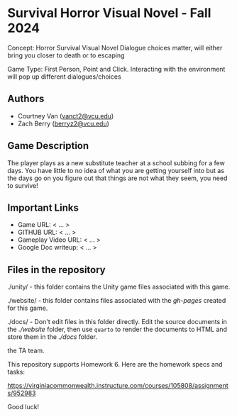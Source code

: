 # Survival Horror Visual Novel - Fall 2024

Concept: Horror Survival Visual Novel
Dialogue choices matter, will either bring you closer to death or to escaping 

Game Type: First Person, Point and Click. Interacting with the environment will pop up different dialogues/choices

## Authors

- Courtney Van (vanct2@vcu.edu)
- Zach Berry (berryz2@vcu.edu)

## Game Description

The player plays as a new substitute teacher at a school subbing for a few days. You have little to no idea of what you are getting yourself into but as the days go on you figure out that things are not what they seem, you need to survive!

## Important Links

- Game URL: < ... >
- GITHUB URL: < ... >
- Gameplay Video URL: < ... >
- Google Doc writeup: < ... >

## Files in the repository

./unity/ - this folder contains the Unity game files associated with this game.

./website/ - this folder contains files associated with the *gh-pages* created for this game.

./docs/ - Don't edit files in this folder directly.  Edit the source documents in the *./website* folder, then use `quarto` to render the documents to HTML and store them in the *./docs* folder.

the TA team.

This repository supports Homework 6. Here are the homework specs and
tasks:

<https://virginiacommonwealth.instructure.com/courses/105808/assignments/952983>

Good luck!


